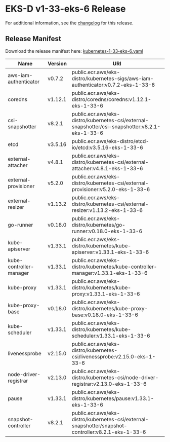 # EKS-D v1-33-eks-6 Release

For additional information, see the [changelog](CHANGELOG-v1-33-eks-6.md) for this release.

## Release Manifest

Download the release manifest here: [kubernetes-1-33-eks-6.yaml](https://distro.eks.amazonaws.com/kubernetes-1-33/kubernetes-1-33-eks-6.yaml)

| Name | Version | URI |
|------|---------|-----|
| aws-iam-authenticator | v0.7.2 | public.ecr.aws/eks-distro/kubernetes-sigs/aws-iam-authenticator:v0.7.2-eks-1-33-6 |
| coredns | v1.12.1 | public.ecr.aws/eks-distro/coredns/coredns:v1.12.1-eks-1-33-6 |
| csi-snapshotter | v8.2.1 | public.ecr.aws/eks-distro/kubernetes-csi/external-snapshotter/csi-snapshotter:v8.2.1-eks-1-33-6 |
| etcd | v3.5.16 | public.ecr.aws/eks-distro/etcd-io/etcd:v3.5.16-eks-1-33-6 |
| external-attacher | v4.8.1 | public.ecr.aws/eks-distro/kubernetes-csi/external-attacher:v4.8.1-eks-1-33-6 |
| external-provisioner | v5.2.0 | public.ecr.aws/eks-distro/kubernetes-csi/external-provisioner:v5.2.0-eks-1-33-6 |
| external-resizer | v1.13.2 | public.ecr.aws/eks-distro/kubernetes-csi/external-resizer:v1.13.2-eks-1-33-6 |
| go-runner | v0.18.0 | public.ecr.aws/eks-distro/kubernetes/go-runner:v0.18.0-eks-1-33-6 |
| kube-apiserver | v1.33.1 | public.ecr.aws/eks-distro/kubernetes/kube-apiserver:v1.33.1-eks-1-33-6 |
| kube-controller-manager | v1.33.1 | public.ecr.aws/eks-distro/kubernetes/kube-controller-manager:v1.33.1-eks-1-33-6 |
| kube-proxy | v1.33.1 | public.ecr.aws/eks-distro/kubernetes/kube-proxy:v1.33.1-eks-1-33-6 |
| kube-proxy-base | v0.18.0 | public.ecr.aws/eks-distro/kubernetes/kube-proxy-base:v0.18.0-eks-1-33-6 |
| kube-scheduler | v1.33.1 | public.ecr.aws/eks-distro/kubernetes/kube-scheduler:v1.33.1-eks-1-33-6 |
| livenessprobe | v2.15.0 | public.ecr.aws/eks-distro/kubernetes-csi/livenessprobe:v2.15.0-eks-1-33-6 |
| node-driver-registrar | v2.13.0 | public.ecr.aws/eks-distro/kubernetes-csi/node-driver-registrar:v2.13.0-eks-1-33-6 |
| pause | v1.33.1 | public.ecr.aws/eks-distro/kubernetes/pause:v1.33.1-eks-1-33-6 |
| snapshot-controller | v8.2.1 | public.ecr.aws/eks-distro/kubernetes-csi/external-snapshotter/snapshot-controller:v8.2.1-eks-1-33-6 |
